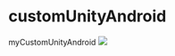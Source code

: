 # customUnityAndroid
myCustomUnityAndroid
[![](https://jitpack.io/v/georgeRCluj/customUnityAndroid.svg)](https://jitpack.io/#georgeRCluj/customUnityAndroid)
